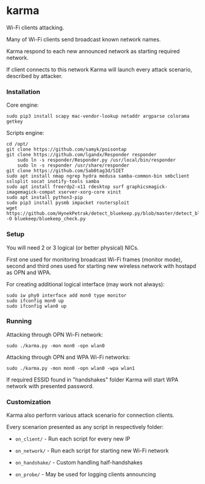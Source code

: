 # karma

Wi-Fi clients attacking.

Many of Wi-Fi clients send broadcast known network names.

Karma respond to each new announced network as starting required network.

If client connects to this network Karma will launch every attack scenario, described by attacker.

### Installation

Core engine:

`sudo pip3 install scapy mac-vendor-lookup netaddr argparse colorama getkey`

Scripts engine:

```
cd /opt/
git clone https://github.com/samyk/poisontap
git clone https://github.com/lgandx/Responder responder
	sudo ln -s responder/Responder.py /usr/local/bin/responder
	sudo ln -s responder /usr/share/responder
git clone https://github.com/Sab0tag3d/SIET
sudo apt install nmap ngrep hydra medusa samba-common-bin smbclient sslsplit socat inotify-tools samba
sudo apt install freerdp2-x11 rdesktop surf graphicsmagick-imagemagick-compat xserver-xorg-core xinit
sudo apt install python3-pip
sudo pip3 install pysmb impacket routersploit
wget https://github.com/HynekPetrak/detect_bluekeep.py/blob/master/detect_bluekeep.py -O bluekeep/bluekeep_check.py
```

### Setup

You will need 2 or 3 logical (or better physical) NICs.

First one used for monitoring broadcast Wi-Fi frames (monitor mode), second and third ones used for starting new wireless network with hostapd as OPN and WPA.

For creating additional logical interface (may work not always):

```
sudo iw phy0 interface add mon0 type monitor
sudo ifconfig mon0 up
sudo ifconfig wlan0 up
```

### Running

Attacking through OPN Wi-Fi network:

`sudo ./karma.py -mon mon0 -opn wlan0`

Attacking through OPN and WPA Wi-Fi networks:

`sudo ./karma.py -mon mon0 -opn wlan0 -wpa wlan1`

If required ESSID found in "handshakes" folder Karma will start WPA network with presented password.

### Customization

Karma also perform various attack scenario for connection clients.

Every scenarion presented as any script in respectively folder:

- `on_client/` - Run each script for every new IP

- `on_network/` - Run each script for starting new Wi-Fi network

- `on_handshake/` - Custom handling half-handshakes

- `on_probe/` - May be used for logging clients announcing
